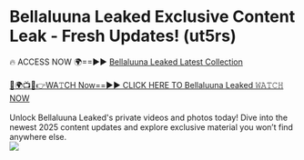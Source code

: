 # Bellaluuna Leaked Exclusive Content Leak - Fresh Updates! (ut5rs)

🔥 ACCESS NOW 🌍==►► <a href="https://tinyurl.com/kvy9nzfs" rel="nofollow">Bellaluuna Leaked Latest Collection</a>
<br><br>
[🔴🌍📺📱👉WA𝚃CH Now==►► CLICK HERE TO Bellaluuna Leaked 𝚆𝙰𝚃𝙲𝙷 NOW](https://tinyurl.com/kvy9nzfs)
<br><br>
Unlock Bellaluuna Leaked's private videos and photos today! Dive into the newest 2025 content updates and explore exclusive material you won’t find anywhere else.
<br>
<a href="https://tinyurl.com/kvy9nzfs" rel="nofollow" data-target="animated-image.originalLink"><img src="https://camo.githubusercontent.com/8a4f000d20f83aca3bf7ec5f350d767afa0574a8a352519fd8cfa583a6f93a33/68747470733a2f2f692e696d6775722e636f6d2f644a486b345a712e676966" data-canonical-src="https://i.imgur.com/dJHk4Zq.gif" style="max-width: 100%; display: inline-block;" data-target="animated-image.originalImage"></a>
<br>
